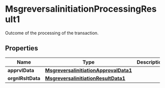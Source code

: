 

# MsgreversalinitiationProcessingResult1

Outcome of the processing of the transaction.
## Properties

Name | Type | Description | Notes
------------ | ------------- | ------------- | -------------
**apprvlData** | [**MsgreversalinitiationApprovalData1**](MsgreversalinitiationApprovalData1.md) |  |  [optional]
**orgnlRsltData** | [**MsgreversalinitiationResultData1**](MsgreversalinitiationResultData1.md) |  |  [optional]



